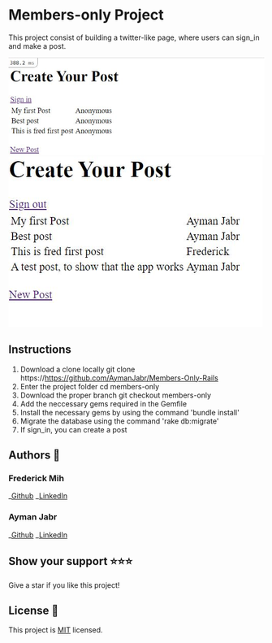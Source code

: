 # Members-only Project
 This project consist of building a twitter-like page, where users can 
 sign_in and make a post.

![Screenshot1](./app/assets/images/screenshot.JPG)
![Screenshot1](./app/assets/images/screenshot2.JPG)
## Instructions
1. Download a clone locally git clone https://https://github.com/AymanJabr/Members-Only-Rails
2. Enter the project folder cd members-only
3. Download the proper branch git checkout members-only
4. Add the neccessary gems required in the Gemfile
5. Install the necessary gems by using the command 'bundle install'
6. Migrate the database using the command 'rake db:migrate'
7. If sign_in, you can create a post
## Authors :bust_in_silhouette:
### Frederick Mih
\_[Github](https://github.com/FrederickMih)
\_[LinkedIn](https://www.linkedin.com/in/frederick-mih/)
### Ayman Jabr
\_[Github](https://github.com/AymanJabr/)
\_[LinkedIn](https://www.linkedin.com/in/ayman-jabr-3705a4100/)
## Show your support :star:️:star:️:star:️
Give a star if you like this project!
## License :memo:
This project is [MIT](https://www.mit.edu/~amini/LICENSE.md) licensed.